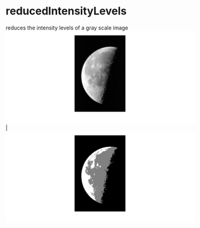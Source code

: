 # reducedIntensityLevels
reduces the intensity levels of a gray scale image
![file after JSON formatting](https://github.com/KareimGazer/DSP-with-MATLAB/blob/main/screenshots/RIL1.png?raw=true) |
![file after JSON formatting](https://github.com/KareimGazer/DSP-with-MATLAB/blob/main/screenshots/RIL2.png?raw=true)
